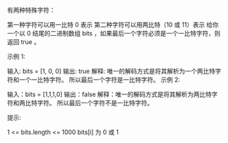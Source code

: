有两种特殊字符：

第一种字符可以用一比特 0 表示
第二种字符可以用两比特（10 或 11）表示
给你一个以 0 结尾的二进制数组 bits ，如果最后一个字符必须是一个一比特字符，则返回 true 。

示例 1:

输入: bits = [1, 0, 0]
输出: true
解释: 唯一的解码方式是将其解析为一个两比特字符和一个一比特字符。
所以最后一个字符是一比特字符。
示例 2:

输入：bits = [1,1,1,0]
输出：false
解释：唯一的解码方式是将其解析为两比特字符和两比特字符。
所以最后一个字符不是一比特字符。

提示:

1 <= bits.length <= 1000
bits[i] 为 0 或 1
